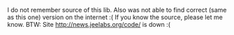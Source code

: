I do not remember source of this lib.
Also was not able to find correct (same as this one) version on the internet :(
If you know the source, please let me know.
BTW: Site http://news.jeelabs.org/code/ is down :(